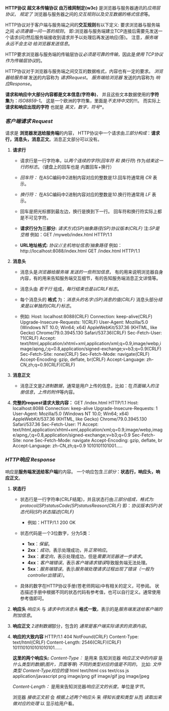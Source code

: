 
**HTTP协议  超文本传输协议 由万维网制定(w3c)**
是浏览器与服务器通讯的*应用层协议*，
*规定了* 浏览器与服务器之间的*交互规则以及交互数据的格式信息*等。

HTTP协议对于客户端与服务端之间的**交互规则**有以下定义:
要求浏览器与服务端之间 *必须遵循一问一答的规则*，
即:浏览器与服务端建立TCP连接后需要先发送一个请求(问)然后服务端接收到请求并予以处理后再发送响应(答)。
注意，*服务端 永远不会主动 给浏览器发送信息*。

HTTP要求浏览器与服务端的传输层协议*必须是可靠的传输*，因此是*使用 TCP协议作为传输层协议*的。

HTTP协议对于浏览器与服务端之间交互的数据格式，内容也有一定的要求。
*浏览器给服务端* 发送的内容称为 *请求Request*。
*服务端给浏览器* 发送的内容称为 *响应Response*。

**请求和响应中大部分内容都是文本信息(字符串)**，
并且这些文本数据使用的**字符集**为：*ISO8859-1*。
这是一个欧洲的字符集，里面是*不支持中文*的!!!。
而实际上 **请求和响应出现的字符** 也就是 *英文，数字，符号**。


### ***客户端请求  Request***
请求是 **浏览器发送给服务端**的内容，
HTTP协议中一个请求由*三部分构成*：**请求行，消息头，消息正文**。消息正文部分可以没有。

1. **请求行**
    - 请求行是一行字符串，以*两个连续的字符*(*回车符 和 换行符*) 作为*结束这一行的标志*。（键盘上的回车也是 内置回车+换行）
    
    - *回车符：* 在ASC编码中2进制内容对应的整数是*13*.回车符通常用 *CR* 表示。
    - *换行符：* 在ASC编码中2进制内容对应的整数是*10*.换行符通常用 *LF* 表示。
    - 回车是把光标挪到最左边，换行是换到下一行。
        回车符和换行符实际上都是不可见字符。
    
    - **请求行分为三部分:**
    *请求方式(SP)抽象路径(SP)协议版本(CRLF)*    注:*SP是空格*
    例如：GET /myweb/index.html HTTP/1.1
    
    - **URL地址格式:**
    *协议://主机地址信息/抽象路径*
    例如：http://localhost:8088/index.html
    GET /index.html HTTP/1.1


2. **消息头**
    - 消息头是*浏览器给服务端 发送的一些附加信息*，
       有的用来说明浏览器自身内容，有的用来告知服务端交互细节，有的告知服务端消息正文详情等。
    
    - 消息头由 *若干行* 组成，*每行结束也是以CRLF标志*。
    
    - 每个消息头的 **格式** 为：*消息头的名字:(SP)消息的值(CRLF)*
       消息头部分*结束是以单独的(CRLF)标志*。
    - 例如:
        Host: localhost:8088(CRLF)
        Connection: keep-alive(CRLF)
        Upgrade-Insecure-Requests: 1(CRLF)
        User-Agent: Mozilla/5.0 (Windows NT 10.0; Win64; x64) AppleWebKit/537.36 (KHTML, like Gecko) Chrome/79.0.3945.130 Safari/537.36(CRLF)
        Sec-Fetch-User: ?1(CRLF)
        Accept: text/html,application/xhtml+xml,application/xml;q=0.9,image/webp,image/apng,*/*;q=0.8,application/signed-exchange;v=b3;q=0.9(CRLF)
        Sec-Fetch-Site: none(CRLF)
        Sec-Fetch-Mode: navigate(CRLF)
        Accept-Encoding: gzip, deflate, br(CRLF)
        Accept-Language: zh-CN,zh;q=0.9(CRLF)(CRLF)

3. **消息正文**
    - 消息正文是*2进制数据*，通常是用户上传的信息，比如：在*页面输入的注册信息*，*上传的附件*等内容。

4. **完整的request请求大致内容：**
    GET /index.html HTTP/1.1
    Host: localhost:8088
    Connection: keep-alive
    Upgrade-Insecure-Requests: 1
    User-Agent: Mozilla/5.0 (Windows NT 10.0; Win64; x64) AppleWebKit/537.36 (KHTML, like Gecko) Chrome/79.0.3945.130 Safari/537.36
    Sec-Fetch-User: ?1
    Accept: text/html,application/xhtml+xml,application/xml;q=0.9,image/webp,image/apng,*/*;q=0.8,application/signed-exchange;v=b3;q=0.9
    Sec-Fetch-Site: none
    Sec-Fetch-Mode: navigate
    Accept-Encoding: gzip, deflate, br
    Accept-Language: zh-CN,zh;q=0.9
    1010101101001.....
       


### ***HTTP响应  Response***
响应是**服务端发送给客户端**的内容。
一个响应包含*三部分*：**状态行，响应头，响应正文**。

1. **状态行**
    - 状态行是一行字符串(CRLF结尾)，并且状态行由*三部分组成，格式为:*
        *protocol(SP)statusCode(SP)statusReason(CRLF)*
        即：*协议版本(SP)状态代码(SP)状态描述(CRLF)*
        - 例如：HTTP/1.1 200 OK
    
    - 状态代码是一个3位数字，分为5类：
        - **1xx**：*保留*。
        - **2xx**：*成功*，表示处理成功，并*正常响应*。
        - **3xx**：*重定向*，表示处理成功，但是*需要浏览器进一步请求*。
        - **4xx**：*客户端错误*，表示*客户端请求错误*导致服务端无法处理。
        - **5xx**：*服务端错误*，表示*服务端处理请求过程出现了错误（一般为controller出错误）*。
    
    - 具体的数字在HTTP协议手册(苍老师网站)中有相关的定义，可参阅。
       状态描述手册中根据不同的状态代码有参考值，也可以自行定义。通常使用参考值即可。
    
    
2. **响应头**
    *响应头* 与 *请求中的消息头* **格式一致**，表示的是*服务端发送给客户端的附加信息*。
    
3. **响应正文**
    *2进制数据*部分，包含的 *通常是客户端实际请求的资源内容*。
    
4. **响应的大致内容**
    HTTP/1.1 404 NotFound(CRLF)
    Content-Type: text/html(CRLF)
    Content-Length: 2546(CRLF)(CRLF)
    1011101010101010101......
    
    **这里的两个响应头:**
    *Content-Type：* 是用来 告知浏览器 *响应正文中的内容* 是 *什么类型的数据*(*图片，页面等等*)
    *不同的类型对应的值是不同的*，
    比如:
    *文件类型*       *Content-Type对应的值*
    html              text/html
    css                 text/css
    js                    application/javascript
    png                image/png
    gif                  image/gif
    jpg                 image/jpeg
    
    *Content-Length：* 是用来告知浏览器*响应正文的长度*，单位是*字节*。
    
    浏览器 *接收正文前* 会 *根据上述两个响应头* 来 *得知长度和类型* 从而 *读取出来做对应的处理* 以
    显示给用户看。
